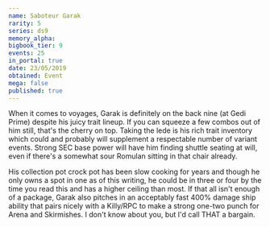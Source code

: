 ```yaml
---
name: Saboteur Garak
rarity: 5
series: ds9
memory_alpha:
bigbook_tier: 9
events: 25
in_portal: true
date: 23/05/2019
obtained: Event
mega: false
published: true
---
```


When it comes to voyages, Garak is definitely on the back nine (at Gedi Prime) despite his juicy trait lineup. If you can squeeze a few combos out of him still, that's the cherry on top. Taking the lede is his rich trait inventory which could and probably will supplement a respectable number of variant events. Strong SEC base power will have him finding shuttle seating at will, even if there's a somewhat sour Romulan sitting in that chair already.

His collection pot crock pot has been slow cooking for years and though he only owns a spot in one as of this writing, he could be in three or four by the time you read this and has a higher ceiling than most. If that all isn't enough of a package, Garak also pitches in an acceptably fast 400% damage ship ability that pairs nicely with a Killy/RPC to make a strong one-two punch for Arena and Skirmishes. I don't know about you, but I'd call THAT a bargain.
